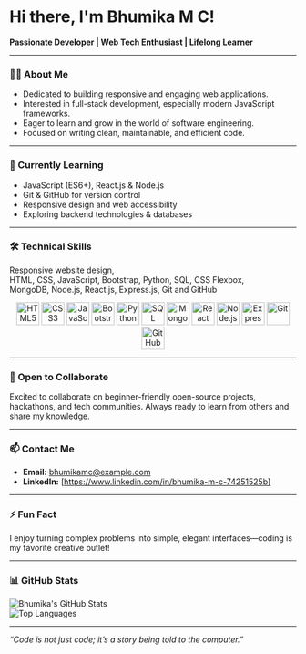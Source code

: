 # Hi there, I'm Bhumika M C!

**Passionate Developer | Web Tech Enthusiast | Lifelong Learner**

---

### 👩‍💻 About Me

- Dedicated to building responsive and engaging web applications.
- Interested in full-stack development, especially modern JavaScript frameworks.
- Eager to learn and grow in the world of software engineering.
- Focused on writing clean, maintainable, and efficient code.

---

### 🔭 Currently Learning

- JavaScript (ES6+), React.js & Node.js  
- Git & GitHub for version control  
- Responsive design and web accessibility  
- Exploring backend technologies & databases  

---

### 🛠️ Technical Skills

Responsive website design,  
HTML, CSS, JavaScript, Bootstrap, Python, SQL, CSS Flexbox,  
MongoDB, Node.js, React.js, Express.js,
Git and GitHub 

<p align="center">
  <img src="https://cdn.jsdelivr.net/gh/devicons/devicon/icons/html5/html5-original.svg" height="40" alt="HTML5" />
  <img src="https://cdn.jsdelivr.net/gh/devicons/devicon/icons/css3/css3-original.svg" height="40" alt="CSS3" />
  <img src="https://cdn.jsdelivr.net/gh/devicons/devicon/icons/javascript/javascript-original.svg" height="40" alt="JavaScript" />
  <img src="https://cdn.jsdelivr.net/gh/devicons/devicon/icons/bootstrap/bootstrap-original.svg" height="40" alt="Bootstrap" />
  <img src="https://cdn.jsdelivr.net/gh/devicons/devicon/icons/python/python-original.svg" height="40" alt="Python" />
  <img src="https://cdn.jsdelivr.net/gh/devicons/devicon/icons/mysql/mysql-original.svg" height="40" alt="SQL" />
  <img src="https://cdn.jsdelivr.net/gh/devicons/devicon/icons/mongodb/mongodb-original.svg" height="40" alt="MongoDB" />
  <img src="https://cdn.jsdelivr.net/gh/devicons/devicon/icons/react/react-original.svg" height="40" alt="React" />
  <img src="https://cdn.jsdelivr.net/gh/devicons/devicon/icons/nodejs/nodejs-original.svg" height="40" alt="Node.js" />
  <img src="https://cdn.jsdelivr.net/gh/devicons/devicon/icons/express/express-original.svg" height="40" alt="Express.js" />
  <img src="https://cdn.jsdelivr.net/gh/devicons/devicon/icons/git/git-original.svg" height="40" alt="Git" />
  <img src="https://cdn.jsdelivr.net/gh/devicons/devicon/icons/github/github-original.svg" height="40" alt="GitHub" />
</p>

---

### 🤝 Open to Collaborate

Excited to collaborate on beginner-friendly open-source projects, hackathons, and tech communities. Always ready to learn from others and share my knowledge.

---

### 📫 Contact Me

- **Email:** bhumikamc@example.com  
- **LinkedIn:** [https://www.linkedin.com/in/bhumika-m-c-74251525b]  

---

### ⚡ Fun Fact

I enjoy turning complex problems into simple, elegant interfaces—coding is my favorite creative outlet!

---

### 📊 GitHub Stats

![Bhumika's GitHub Stats](https://github-readme-stats.vercel.app/api?username=Bhumika-MC&show_icons=true&theme=radical)  
![Top Languages](https://github-readme-stats.vercel.app/api/top-langs/?username=Bhumika-MC&layout=compact&theme=radical)

---

*“Code is not just code; it’s a story being told to the computer.”*